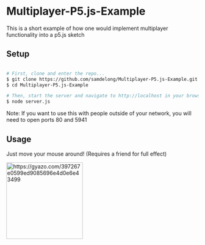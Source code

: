 # Multiplayer-P5.js-Example

This is a short example of how one would implement multiplayer functionality into a p5.js sketch

## Setup

```bash 

# First, clone and enter the repo...
$ git clone https://github.com/samdelong/Multiplayer-P5.js-Example.git
$ cd Multiplayer-P5.js-Example

# Then, start the server and navigate to http://localhost in your browser
$ node server.js
```
Note: If you want to use this with people outside of your network, you will need to open ports 80 and 5941

## Usage

Just move your mouse around! (Requires a friend for full effect)

</p>
<img width="200px" src="https://i.gyazo.com/397267e0599ed9085696e4d0e6e43499.gif" alt="https://gyazo.com/397267e0599ed9085696e4d0e6e43499" />


